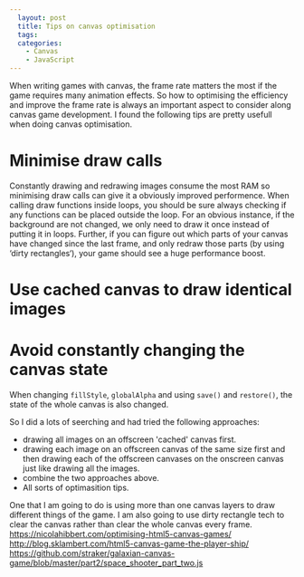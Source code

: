 ```yaml
---
  layout: post
  title: Tips on canvas optimisation
  tags:
  categories:
    - Canvas
    - JavaScript
---
```


When writing games with canvas, the frame rate matters the most if the game
requires many animation effects. So how to optimising the efficiency and
improve the frame rate is always an important aspect to consider along canvas
game development. I found the following tips are pretty usefull when doing
canvas optimisation.


# **Minimise draw calls**

Constantly drawing and redrawing images consume the most RAM so minimising draw
calls can give it a obviously improved performence. When calling draw functions
inside loops, you should be sure always checking if any functions can be placed
outside the loop. For an obvious instance, if the background are not changed, we
only need to draw it once instead of putting it in loops. Further, if you can
figure out which parts of your canvas have changed since the last frame, and
only redraw those parts (by using ‘dirty rectangles‘), your game should see
a huge performance boost.

# **Use cached canvas to draw identical images**


# **Avoid constantly changing the canvas state**

When changing `fillStyle`, `globalAlpha` and using `save()` and `restore()`,
the state of the whole canvas is also changed.


So I did a lots of seerching and had tried the following approaches:
- drawing all images on an offscreen 'cached' canvas first.
- drawing each image on an offscreen canvas of the same size first and then drawing each
  of the offscreen canvases on the onscreen canvas just like drawing all the images.
- combine the two approaches above.
- All sorts of optimasition tips.

One that I am going to do is using more than one canvas layers to draw different
things of the game. I am also going to use dirty rectangle tech to clear the canvas
rather than clear the whole canvas every frame.
https://nicolahibbert.com/optimising-html5-canvas-games/
http://blog.sklambert.com/html5-canvas-game-the-player-ship/
https://github.com/straker/galaxian-canvas-game/blob/master/part2/space_shooter_part_two.js
